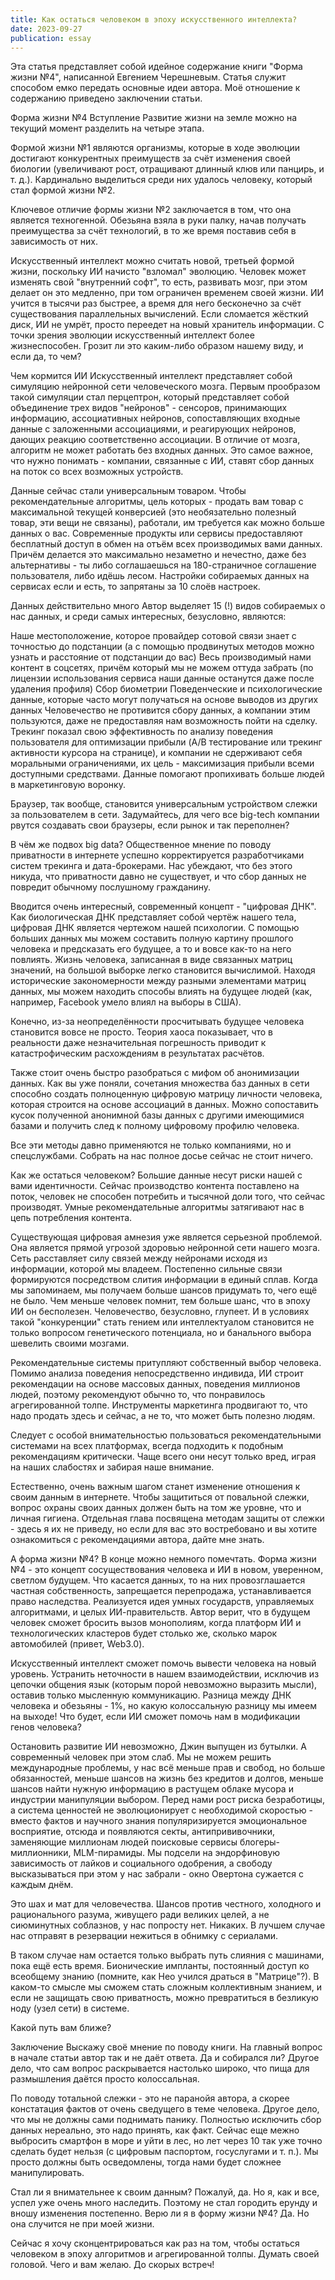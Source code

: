 ```yaml
---
title: Как остаться человеком в эпоху искусственного интеллекта?
date: 2023-09-27
publication: essay
---
```

Эта статья представляет собой идейное содержание книги "Форма жизни №4", написанной Евгением Черешневым. Статья служит способом емко передать основные идеи автора. Моё отношение к содержанию приведено заключении статьи.

Форма жизни №4
Вступление
Развитие жизни на земле можно на текущий момент разделить на четыре этапа. 

Формой жизни №1 являются организмы, которые в ходе эволюции достигают конкурентных преимуществ за счёт изменения своей биологии (увеличивают рост, отращивают длинный клюв или панцирь, и т. д.). Кардинально выделиться среди них удалось человеку, который стал формой жизни №2.

Ключевое отличие формы жизни №2 заключается в том, что она является техногенной. Обезьяна взяла в руки палку, начав получать преимущества за счёт технологий, в то же время поставив себя в зависимость от них. 

Искусственный интеллект можно считать новой, третьей формой жизни, поскольку ИИ  начисто "взломал" эволюцию. Человек может изменять свой "внутренний софт", то есть, развивать мозг, при этом делает он это медленно, при том ограничен временем своей жизни. ИИ учится в тысячи раз быстрее, а время для него бесконечно за счёт существования параллельных вычислений. Если сломается жёсткий диск, ИИ не умрёт, просто переедет на новый хранитель информации. С точки зрения эволюции искусственный интеллект более жизнеспособен. Грозит ли это каким-либо образом нашему виду, и если да, то чем?

Чем кормится ИИ
Искусственный интеллект представляет собой симуляцию нейронной сети человеческого мозга. Первым прообразом такой симуляции стал перцептрон, который представляет собой объединение трех видов "нейронов" - сенсоров, принимающих информацию, ассоциативных нейронов, сопоставляющих входные данные с заложенными ассоциациями, и реагирующих нейронов, дающих реакцию соответственно ассоциации. В отличие от мозга, алгоритм не может работать без входных данных. Это самое важное, что нужно понимать - компании, связанные с ИИ, ставят сбор данных на поток со всех возможных устройств. 

Данные сейчас стали универсальным товаром. Чтобы рекомендательные алгоритмы, цель которых - продать вам товар с максимальной текущей конверсией (это необязательно полезный товар, эти вещи не связаны), работали, им требуется как можно больше данных о вас. Современные продукты или сервисы предоставляют бесплатный доступ в обмен на отъём всех производимых вами данных. Причём делается это максимально незаметно и нечестно, даже без альтернативы - ты либо соглашаешься на 180-страничное соглашение пользователя, либо идёшь лесом. Настройки собираемых данных на сервисах если и есть, то запрятаны за 10 слоёв настроек. 

Данных действительно много
Автор выделяет 15 (!) видов собираемых о нас данных, и среди самых интересных, безусловно, являются:

Наше местоположение, которое провайдер сотовой связи знает с точностью до подстанции (а с помощью продвинутых методов можно узнать и расстояние от подстанции до вас)
Весь производимый нами контент в соцсетях, причём который мы не можем оттуда забрать (по лицензии использования сервиса наши данные останутся даже после удаления профиля)
Сбор биометрии 
Поведенческие и психологические данные, которые часто могут получаться на основе выводов из других данных
Человечество не противится сбору данных, а компании этим пользуются, даже не предоставляя нам возможность пойти на сделку. Трекинг показал свою эффективность по анализу поведения пользователя для оптимизации прибыли (A/B тестирование или трекинг активности курсора на странице), и компании не сдерживают себя моральными ограничениями, их цель - максимизация прибыли всеми доступными средствами. Данные помогают пропихивать больше людей в маркетинговую воронку. 

Браузер, так вообще, становится универсальным устройством слежки за пользователем в сети. Задумайтесь, для чего все big-tech компании рвутся создавать свои браузеры, если рынок и так переполнен? 

В чём же подвох big data?
Общественное мнение по поводу приватности в интернете успешно корректируется разработчиками систем трекинга и дата-брокерами. Нас убеждают, что без этого никуда, что приватности давно не существует, и что сбор данных не повредит обычному послушному гражданину.

Вводится очень интересный, современный концепт - "цифровая ДНК". Как биологическая ДНК представляет собой чертёж нашего тела, цифровая ДНК является чертежом нашей психологии. С помощью больших данных мы можем составить полную картину прошлого человека и предсказать его будущее, а то и вовсе как-то на него повлиять. Жизнь человека, записанная в виде связанных матриц значений, на большой выборке легко становится вычислимой. Находя исторические закономерности между разными элементами матриц данных, мы можем находить способы влиять на будущее людей (как, например, Facebook умело влиял на выборы в США). 

Конечно, из-за неопределённости просчитывать будущее человека становится вовсе не просто. Теория хаоса показывает, что в реальности даже незначительная погрешность приводит к катастрофическим расхождениям в результатах расчётов. 

Также стоит очень быстро разобраться с мифом об анонимизации данных. Как вы уже поняли, сочетания множества баз данных в сети способно создать полноценную цифровую матрицу личности человека, которая строится на основе ассоциаций в данных. Можно сопоставить кусок полученной анонимной базы данных с другими имеющимися базами и получить след к полному цифровому профилю человека. 

Все эти методы давно применяются не только компаниями, но и спецслужбами. Собрать на нас полное досье сейчас не стоит ничего. 

Как же остаться человеком?
Большие данные несут риски нашей с вами идентичности. Сейчас производство контента поставлено на поток, человек не способен потребить и тысячной доли того, что сейчас производят. Умные рекомендательные алгоритмы затягивают нас в цепь потребления контента.

Существующая цифровая амнезия уже является серьезной проблемой. Она является прямой угрозой здоровью нейронной сети нашего мозга. Сеть расставляет силу связей между нейронами исходя из информации, которой мы владеем. Постепенно сильные связи формируются посредством слития информации в единый сплав. Когда мы запоминаем, мы получаем больше шансов придумать то, чего ещё не было. Чем меньше человек помнит, тем больше шанс, что в эпоху ИИ он бесполезен. Человечество, безусловно, глупеет. И в условиях такой "конкуренции" стать гением или интеллектуалом становится не только вопросом генетического потенциала, но и банального выбора шевелить своими мозгами.

Рекомендательные системы притупляют собственный выбор человека. Помимо анализа поведения непосредственно индивида, ИИ строит рекомендации на основе массовых данных, поведения миллионов людей, поэтому рекомендуют обычно то, что понравилось агрегированной толпе. Инструменты маркетинга продвигают то, что надо продать здесь и сейчас, а не то, что может быть полезно людям.

Следует с особой внимательностью пользоваться рекомендательными системами на всех платформах, всегда подходить к подобным рекомендациям критически. Чаще всего они несут только вред, играя на наших слабостях и забирая наше внимание. 

Естественно, очень важным шагом станет изменение отношения к своим данным в интернете. Чтобы защититься от повальной слежки, вопрос охраны своих данных должен быть на том же уровне, что и личная гигиена. Отдельная глава посвящена методам защиты от слежки - здесь я их не приведу, но если для вас это востребовано и вы хотите ознакомиться с рекомендациями автора, дайте мне знать. 

А форма жизни №4?
В конце можно немного помечтать. Форма жизни №4 - это концепт сосуществования человека и ИИ в новом, уверенном, светлом будущем. Что касается данных, то на них провозглашается частная собственность, запрещается перепродажа, устанавливается право наследства. Реализуется идея умных государств, управляемых алгоритмами, и целых ИИ-правительств. Автор верит, что в будущем человек сможет бросить вызов монополиям, когда платформ ИИ и технологических кластеров будет столько же, сколько марок автомобилей (привет, Web3.0). 

Искусственный интеллект сможет помочь вывести человека на новый уровень. Устранить неточности в нашем взаимодействии, исключив из цепочки общения язык (которым порой невозможно выразить мысли), оставив только мысленную коммуникацию. Разница между ДНК человека и обезьяны - 1%, но какую колоссальную разницу мы имеем на выходе! Что будет, если ИИ сможет помочь нам в модификации генов человека?

Остановить развитие ИИ невозможно, Джин выпущен из бутылки. А современный человек при этом слаб. Мы не можем решить международные проблемы, у нас всё меньше прав и свобод, но больше обязанностей, меньше шансов на жизнь без кредитов и долгов, меньше шансов найти нужную информацию в растущем облаке мусора и индустрии манипуляции выбором. Перед нами рост риска безработицы, а система ценностей не эволюционирует с необходимой скоростью - вместо фактов и научного знания популяризируется эмоциональное восприятие, отсюда и появляются секты, антипрививочники, заменяющие миллионам людей поисковые сервисы блогеры-миллионники, MLM-пирамиды. Мы подсели на эндорфиновую зависимость от лайков и социального одобрения, а свободу высказываться при этом у нас забрали - окно Овертона сужается с каждым днём. 

Это шах и мат для человечества. Шансов против честного, холодного и рационального разума, живущего ради великих целей, а не сиюминутных соблазнов, у нас попросту нет. Никаких. В лучшем случае нас отправят в резервации нежиться в обнимку с сериалами. 

В таком случае нам остается только выбрать путь слияния с машинами, пока ещё есть время. Бионические импланты, постоянный доступ ко всеобщему знанию (помните, как Нео учился драться в "Матрице"?). В каком-то смысле мы сможем стать сложным коллективным знанием, и если не защищать свою приватность, можно превратиться в безликую ноду (узел сети) в системе.

Какой путь вам ближе?

Заключение
Выскажу своё мнение по поводу книги. На главный вопрос в начале статьи автор так и не даёт ответа. Да и собирался ли? Другое дело, что сам вопрос раскрывается настолько широко, что пища для размышления даётся просто колоссальная.

По поводу тотальной слежки - это не паранойя автора, а скорее констатация фактов от очень сведущего в теме человека. Другое дело, что мы не должны сами поднимать панику. Полностью исключить сбор данных нереально, это надо принять, как факт. Сейчас еще межно выбросить смартфон в море и уйти в лес, но лет через 10 так уже точно сделать будет нельзя (с цифровым паспортом, госуслугами и т. п.). Мы просто должны быть осведомлены, тогда нами будет сложнее манипулировать.

Стал ли я внимательнее к своим данным? Пожалуй, да. Но я, как и все, успел уже очень много наследить. Поэтому не стал городить ерунду и вношу изменения постепенно. Верю ли я в форму жизни №4? Да. Но она случится не при моей жизни.

Сейчас я хочу сконцентрироваться как раз на том, чтобы остаться человеком в эпоху алгоритмов и агрегированной толпы. Думать своей головой. Чего и вам желаю. До скорых встреч!